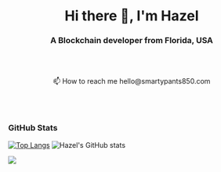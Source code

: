 <h1 align="center">Hi there 👋, I'm Hazel</h1>

<h3 align="center">A Blockchain developer from Florida, USA</h3>

<BR><BR>
<p align="center">📫 How to reach me hello@smartypants850.com</p>
<BR><BR>
  
  <h3>GitHub Stats</h3>
  
  
[![Top Langs](https://github-readme-stats.vercel.app/api/top-langs/?username=hm17)](https://github.com/hm17/github-readme-stats)
![Hazel's GitHub stats](https://github-readme-stats.vercel.app/api?username=hm17&show_icons=true&theme=radical)

![](https://komarev.com/ghpvc/?username=hm17&color=ff69b4)
